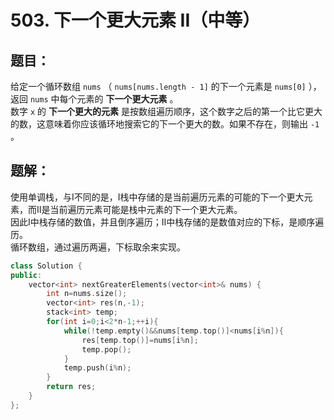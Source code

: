 # 503. 下一个更大元素 II（中等）
## 题目：
给定一个循环数组 `nums` （ `nums[nums.length - 1]` 的下一个元素是 `nums[0]` ），返回 `nums` 中每个元素的 **下一个更大元素** 。\
数字 `x` 的 **下一个更大的元素** 是按数组遍历顺序，这个数字之后的第一个比它更大的数，这意味着你应该循环地搜索它的下一个更大的数。如果不存在，则输出 `-1` 。
## 题解：
使用单调栈，与Ⅰ不同的是，Ⅰ栈中存储的是当前遍历元素的可能的下一个更大元素，而Ⅱ是当前遍历元素可能是栈中元素的下一个更大元素。\
因此Ⅰ中栈存储的数值，并且倒序遍历；Ⅱ中栈存储的是数值对应的下标，是顺序遍历。\
循环数组，通过遍历两遍，下标取余来实现。
```c++
class Solution {
public:
    vector<int> nextGreaterElements(vector<int>& nums) {
        int n=nums.size();
        vector<int> res(n,-1);
        stack<int> temp;
        for(int i=0;i<2*n-1;++i){
            while(!temp.empty()&&nums[temp.top()]<nums[i%n]){
                res[temp.top()]=nums[i%n];
                temp.pop();
            }
            temp.push(i%n);
        }
        return res;
    }
};
```
